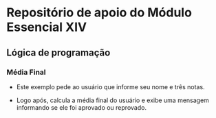 # Repositório de apoio do Módulo Essencial XIV

## Lógica de programação

### Média Final

- Este exemplo pede ao usuário que informe seu nome e três notas.

- Logo após, calcula a média final do usuário e exibe uma mensagem informando se ele foi aprovado ou reprovado.
